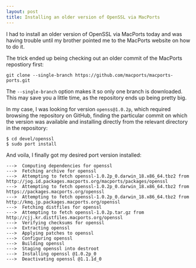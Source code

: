 ```yaml
---
layout: post
title: Installing an older version of OpenSSL via MacPorts
---
```


I had to install an older version of OpenSSL via MacPorts today and was having trouble until my brother pointed me to the MacPorts website on how to do it. 

The trick ended up being checking out an older commit of the MacPorts repostiory first:

```
git clone --single-branch https://github.com/macports/macports-ports.git
```

The `--single-branch` option makes it so only one branch is downloaded. This may save you a little time, as the repository ends up being pretty big.

In my case, I was looking for version `openss@1.0.2p`, which required browsing the repository on GitHub, finding the particular commit on which the version was available and installing directly from the relevant directory in the repository:

```
$ cd devel/openssl
$ sudo port install
```

And voila, I finally got my desired port version installed:

```
--->  Computing dependencies for openssl
--->  Fetching archive for openssl
--->  Attempting to fetch openssl-1.0.2p_0.darwin_18.x86_64.tbz2 from http://jog.id.packages.macports.org/macports/packages/openssl
--->  Attempting to fetch openssl-1.0.2p_0.darwin_18.x86_64.tbz2 from https://packages.macports.org/openssl
--->  Attempting to fetch openssl-1.0.2p_0.darwin_18.x86_64.tbz2 from http://kmq.jp.packages.macports.org/openssl
--->  Fetching distfiles for openssl
--->  Attempting to fetch openssl-1.0.2p.tar.gz from http://cjj.kr.distfiles.macports.org/openssl
--->  Verifying checksums for openssl                                                
--->  Extracting openssl
--->  Applying patches to openssl
--->  Configuring openssl
--->  Building openssl
--->  Staging openssl into destroot
--->  Installing openssl @1.0.2p_0
--->  Deactivating openssl @1.1.1d_0
```
